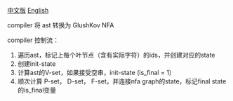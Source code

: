 [中文版](compiler-cn.md) [English](compiler.md)

compiler 将 ast 转换为 GlushKov NFA

compiler 控制流：

1. 遍历ast，标记上每个叶节点（含有实际字符）的ids，并创建对应的state
2. 创建init-state
3. 计算ast的V-set，如果接受空串，init-state (is_final = 1）
4. 顺次计算 P-set， D-set， F-set，并连接nfa graph的state，标记final state的is_final变量


